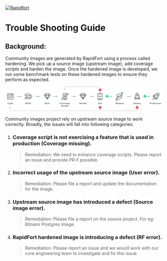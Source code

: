 [![Rapidfort](https://assets.website-files.com/6102f7f1589f985b19197b3d/61082629d82d1361e5835b58_rapidfort_logo-new.svg)](https://rapidfort.com) 

# Trouble Shooting Guide

## Background: 
Community Images are generated by RapidFort using a process called hardening. We pick up a source image (upstream image), add coverage scripts and harden the image. Once the hardened image is developed, we run some benchmark tests on these hardened images to ensure they perform as expected.

![Demo](contrib/coverage.png)

Community images project rely on upstream source image to work correctly. Broadly, the issues will fall into following categories:


1. ### Coverage script is not exercising a feature that is used in production (Coverage missing).
    > Remediation: We need to enhance coverage scripts. Please report an issue and provide PR if possible.

1. ### Incorrect usage of the upstream source image (User error).
    > Remediation: Please file a report and update the documentation for the image.

1. ### Upstream source image has introduced a defect (Source image error).
    > Remediation: Please file a report on the source project. For eg: Bitnami Postgres image.

1. ### RapidFort hardened image is introducing a defect (RF error).
    > Remediation: Please report an issue and we would work with our core engineering team to investigate and fix this issue.
